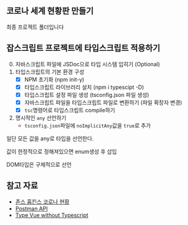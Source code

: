 ## 코로나 세계 현황판 만들기

최종 프로젝트 폴더입니다

## 잡스크립트 프로젝트에 타입스크립트 적용하기

0. 자바스크립트 파일에 JSDoc으로 타입 시스템 입히기 (Optional)
1. 타입스크립트의 기본 환경 구성
    - [x] NPM 초기화 (npm init-y)
    - [x] 타입스크립트 라이브러리 설치 (npm i typescipt -D)
    - [x] 타입스크립트 설정 파일 생성 (tsconfig.json 파일 생성)
    - [x] 자바스크립트 파일을 타입스크립트 파일로 변환하기 (파일 확장자 변경)
    - [x] `tsc`명령어로 타입스크립트 compile하기
2. 명시적인 `any` 선언하기
    - `tsconfig.json`파일에 `noImplicitAny`값을 `true`로 추가

일단 모든 값을 any로 타입을 선언한다.

값이 한정적으로 정해져있으면 enum생성 후 삽입

DOM타입은 구체적으로 선언

## 참고 자료

- [존스 홉킨스 코로나 현황](https://www.arcgis.com/apps/opsdashboard/index.html#/bda7594740fd40299423467b48e9ecf6)
- [Postman API](https://documenter.getpostman.com/view/10808728/SzS8rjbc?version=latest#27454960-ea1c-4b91-a0b6-0468bb4e6712)
- [Type Vue without Typescript](https://blog.usejournal.com/type-vue-without-typescript-b2b49210f0b)